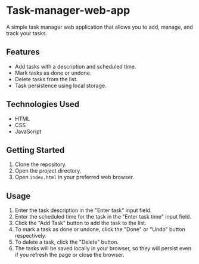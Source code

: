 # Task-manager-web-app

A simple task manager web application that allows you to add, manage, and track your tasks.

## Features

- Add tasks with a description and scheduled time.
- Mark tasks as done or undone.
- Delete tasks from the list.
- Task persistence using local storage.

## Technologies Used

- HTML
- CSS
- JavaScript

## Getting Started

1. Clone the repository.
2. Open the project directory.
3. Open `index.html` in your preferred web browser.

## Usage

1. Enter the task description in the "Enter task" input field.
2. Enter the scheduled time for the task in the "Enter task time" input field.
3. Click the "Add Task" button to add the task to the list.
4. To mark a task as done or undone, click the "Done" or "Undo" button respectively.
5. To delete a task, click the "Delete" button.
6. The tasks will be saved locally in your browser, so they will persist even if you refresh the page or close the browser.




 
